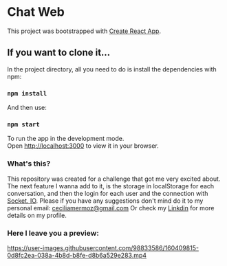 # Chat Web

This project was bootstrapped with [Create React App](https://github.com/facebook/create-react-app). 

## If you want to clone it...

In the project directory, all you need to do is install the dependencies with npm:
### `npm install`

And then use: 
### `npm start`

To run the app in the development mode.\
Open [http://localhost:3000](http://localhost:3000) to view it in your browser.

### What's this?

This repository was created for a challenge that got me very excited about. The next feature I wanna add to it, is the storage in localStorage for each conversation, and then the login for each user and the connection with [Socket. IO](https://socket.io/).
Please if you have any suggestions don't mind do it to my personal email: ceciliamermoz@gmail.com
Or check my [Linkdin](https://www.linkedin.com/in/ceciliamermoz/) for more details on my profile.

### Here I leave you a preview: 



https://user-images.githubusercontent.com/98833586/160409815-0d8fc2ea-038a-4b8d-b8fe-d8b6a529e283.mp4
